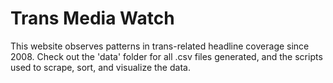 # Trans Media Watch

This website observes patterns in trans-related headline coverage since 2008. Check out the 'data' folder for all .csv files generated, and the scripts used to scrape, sort, and visualize the data. 
